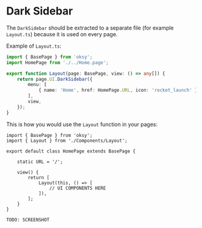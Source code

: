 # Dark Sidebar

The `DarkSidebar` should be extracted to a separate file (for example `Layout.ts`) because it is used on every page.

Example of `Layout.ts`:

```ts
import { BasePage } from 'oksy';
import HomePage from './../Home.page';

export function Layout(page: BasePage, view: () => any[]) {
    return page.UI.DarkSidebar({
        menu: [
            { name: 'Home', href: HomePage.URL, icon: 'rocket_launch' },
        ],
        view,
    });
}
```

This is how you would use the `Layout` function in your pages:

```ts{10-12}
import { BasePage } from 'oksy';
import { Layout } from './Components/Layout';

export default class HomePage extends BasePage {
    
    static URL = '/';

    view() {
        return [
            Layout(this, () => [
                // UI COMPONENTS HERE
            ]),
        ];
    }
}
```

```
TODO: SCREENSHOT
```